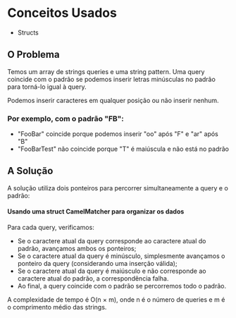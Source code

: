 <h1>Conceitos Usados</h1>
<ul>
<li>Structs</li>
</ul>

<h2>O Problema</h2>
<p>Temos um array de strings queries e uma string pattern. Uma query coincide com o padrão se podemos inserir letras minúsculas no padrão para torná-lo igual à query.</p> 
<p>Podemos inserir caracteres em qualquer posição ou não inserir nenhum.</p>

<h3>Por exemplo, com o padrão "FB":</h3>

<ul>
<li>"FooBar" coincide porque podemos inserir "oo" após "F" e "ar" após "B"</li>
<li>"FooBarTest" não coincide porque "T" é maiúscula e não está no padrão</li>
</ul>

<h2>A Solução</h2>
<p>A solução utiliza dois ponteiros para percorrer simultaneamente a query e o padrão:</p>

<h4>Usando uma struct CamelMatcher para organizar os dados</h4>
<p>Para cada query, verificamos:</p>
<ul>
<li>Se o caractere atual da query corresponde ao caractere atual do padrão, avançamos ambos os ponteiros;</li>
<li>Se o caractere atual da query é minúsculo, simplesmente avançamos o ponteiro da query (considerando uma inserção válida);</li>
<li>Se o caractere atual da query é maiúsculo e não corresponde ao caractere atual do padrão, a correspondência falha.</li>
<li>Ao final, a query coincide com o padrão se percorremos todo o padrão.</li>
</ul>
<p>A complexidade de tempo é O(n × m), onde n é o número de queries e m é o comprimento médio das strings.</p>